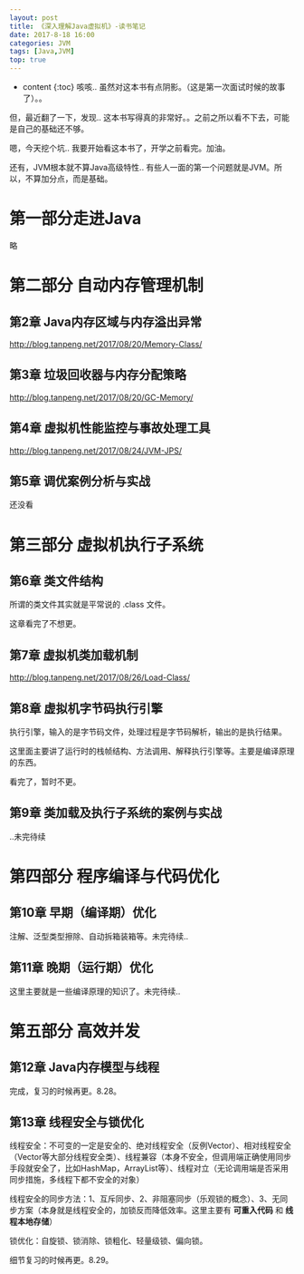 ```yaml
---
layout: post
title: 《深入理解Java虚拟机》-读书笔记
date: 2017-8-18 16:00
categories: JVM
tags: [Java,JVM]
top: true
---
```


* content
{:toc} 
咳咳.. 虽然对这本书有点阴影。（这是第一次面试时候的故事了）。。

但，最近翻了一下，发现.. 这本书写得真的非常好。。之前之所以看不下去，可能是自己的基础还不够。

嗯，今天挖个坑.. 我要开始看这本书了，开学之前看完。加油。

还有，JVM根本就不算Java高级特性.. 有些人一面的第一个问题就是JVM。所以，不算加分点，而是基础。

# 第一部分走进Java

略

# 第二部分 自动内存管理机制

## 第2章 Java内存区域与内存溢出异常

<http://blog.tanpeng.net/2017/08/20/Memory-Class/>

## 第3章 垃圾回收器与内存分配策略

<http://blog.tanpeng.net/2017/08/20/GC-Memory/>

## 第4章 虚拟机性能监控与事故处理工具

<http://blog.tanpeng.net/2017/08/24/JVM-JPS/>

## 第5章 调优案例分析与实战

还没看

# 第三部分 虚拟机执行子系统

## 第6章 类文件结构

所谓的类文件其实就是平常说的 .class 文件。

这章看完了不想更。

## 第7章 虚拟机类加载机制

<http://blog.tanpeng.net/2017/08/26/Load-Class/>

## 第8章 虚拟机字节码执行引擎

执行引擎，输入的是字节码文件，处理过程是字节码解析，输出的是执行结果。

这里面主要讲了运行时的栈帧结构、方法调用、解释执行引擎等。主要是编译原理的东西。

看完了，暂时不更。

## 第9章 类加载及执行子系统的案例与实战

..未完待续

# 第四部分 程序编译与代码优化

## 第10章 早期（编译期）优化

注解、泛型类型擦除、自动拆箱装箱等。未完待续..

## 第11章 晚期（运行期）优化

这里主要就是一些编译原理的知识了。未完待续..

# 第五部分 高效并发

## 第12章 Java内存模型与线程

完成，复习的时候再更。8.28。

## 第13章 线程安全与锁优化

线程安全：不可变的一定是安全的、绝对线程安全（反例Vector）、相对线程安全（Vector等大部分线程安全类）、线程兼容（本身不安全，但调用端正确使用同步手段就安全了，比如HashMap，ArrayList等）、线程对立（无论调用端是否采用同步措施，多线程下都不安全的对象）

线程安全的同步方法：1、互斥同步、2、非阻塞同步（乐观锁的概念）、3、无同步方案（本身就是线程安全的，加锁反而降低效率。这里主要有 **可重入代码** 和 **线程本地存储**）

锁优化：自旋锁、锁消除、锁粗化、轻量级锁、偏向锁。

细节复习的时候再更。8.29。